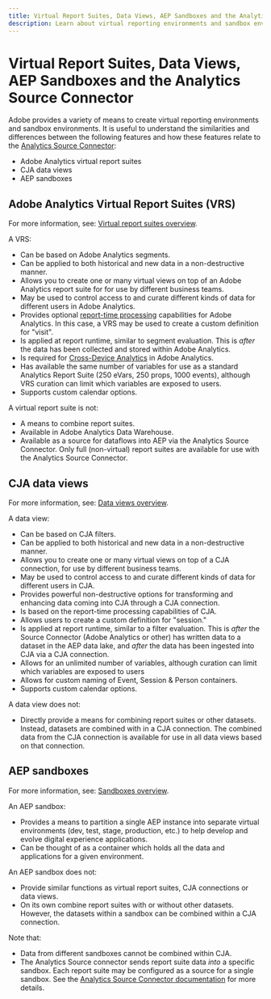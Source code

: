 ```yaml
---
title: Virtual Report Suites, Data Views, AEP Sandboxes and the Analytics Source Connector
description: Learn about virtual reporting environments and sandbox environments.
---
```


# Virtual Report Suites, Data Views, AEP Sandboxes and the Analytics Source Connector

Adobe provides a variety of means to create virtual reporting environments and sandbox environments. It is useful to understand the similarities and differences between the following features and how these features relate to the [Analytics Source Connector](https://experienceleague.adobe.com/docs/experience-platform/sources/ui-tutorials/create/adobe-applications/analytics.html?lang=en):

* Adobe Analytics virtual report suites
* CJA data views
* AEP sandboxes

## Adobe Analytics Virtual Report Suites (VRS)

For more information, see: [Virtual report suites overview](https://experienceleague.adobe.com/docs/analytics/components/virtual-report-suites/vrs-about.html?lang=en).

A VRS:

* Can be based on Adobe Analytics segments.
* Can be applied to both historical and new data in a non-destructive manner.
* Allows you to create one or many virtual views on top of an Adobe Analytics report suite for for use by different business teams.
* May be used to control access to and curate different kinds of data for different users in Adobe Analytics.
* Provides optional [report-time processing](https://experienceleague.adobe.com/docs/analytics/components/virtual-report-suites/vrs-report-time-processing.html?lang=en) capabilities for Adobe Analytics. In this case, a VRS may be used to create a custom definition for "visit".
* Is applied at report runtime, similar to segment evaluation. This is _after_ the data has been collected and stored within Adobe Analytics.
* Is required for [Cross-Device Analytics](https://experienceleague.adobe.com/docs/analytics/components/cda/overview.html?lang=en) in Adobe Analytics.
* Has available the same number of variables for use as a standard Analytics Report Suite (250 eVars, 250 props, 1000 events), although VRS curation can limit which variables are exposed to users.
* Supports custom calendar options.

A virtual report suite is not:

* A means to combine report suites.
* Available in Adobe Analytics Data Warehouse.
* Available as a source for dataflows into AEP via the Analytics Source Connector. Only full (non-virtual) report suites are available for use with the Analytics Source Connector.


## CJA data views

For more information, see: [Data views overview](https://experienceleague.adobe.com/docs/analytics-platform/using/cja-dataviews/data-views.html?lang=en).

A data view:

* Can be based on CJA filters.
* Can be applied to both historical and new data in a non-destructive manner.
* Allows you to create one or many virtual views on top of a CJA connection, for use by different business teams.
* May be used to control access to and curate different kinds of data for different users in CJA.
* Provides powerful non-destructive options for transforming and enhancing data coming into CJA through a CJA connection.
* Is based on the report-time processing capabilities of CJA.
* Allows users to create a custom definition for "session."
* Is applied at report runtime, similar to a filter evaluation. This is _after_ the Source Connector (Adobe Analytics or other) has written data to a dataset in the AEP data lake, and _after_ the data has been ingested into CJA via a CJA connection.
* Allows for an unlimited number of variables, although curation can limit which variables are exposed to users
* Allows for custom naming of Event, Session & Person containers.
* Supports custom calendar options.

A data view does not:

* Directly provide a means for combining report suites or other datasets. Instead, datasets are combined with in a CJA connection. The combined data from the CJA connection is available for use in all data views based on that connection.

## AEP sandboxes

For more information, see: [Sandboxes overview](https://experienceleague.adobe.com/docs/experience-platform/sandbox/home.html?lang=en).

An AEP sandbox:

* Provides a means to partition a single AEP instance into separate virtual environments (dev, test, stage, production, etc.) to help develop and evolve digital experience applications.
* Can be thought of as a container which holds all the data and applications for a given environment.

An AEP sandbox does not:

* Provide similar functions as virtual report suites, CJA connections or data views.
* On its own combine report suites with or without other datasets. However, the datasets within a sandbox can be combined within a CJA connection.

Note that:

* Data from different sandboxes cannot be combined within CJA.
* The Analytics Source connector sends report suite data _into_ a specific sandbox. Each report suite may be configured as a source for a single sandbox. See the [Analytics Source Connector documentation](https://experienceleague.adobe.com/docs/experience-platform/sources/ui-tutorials/create/adobe-applications/analytics.html?lang=en) for more details.